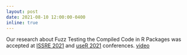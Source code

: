 ```yaml
---
layout: post
date: 2021-08-10 12:00:00-0400
inline: true
---
```


Our research about Fuzz Testing the Compiled Code in R Packages was
accepted at [ISSRE 2021](http://2021.issre.net/) and [useR
2021](https://www.conftool.org/user2021/index.php?page=browseSessions&form_session=9#paperID123)
conferences.
[video](https://www.youtube.com/watch?v=LXyruwSo2K0&t=245s)
